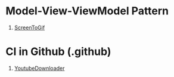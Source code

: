 # Model-View-ViewModel Pattern
1. [ScreenToGif](https://github.com/NickeManarin/ScreenToGif)

# CI in Github (.github)
1. [YoutubeDownloader](https://github.com/Tyrrrz/YoutubeDownloader)

